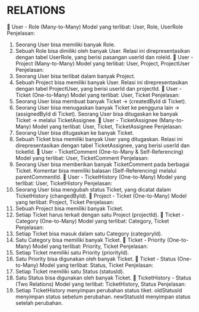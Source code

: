 # RELATIONS 
🔹 User - Role (Many-to-Many)
Model yang terlibat: User, Role, UserRole
Penjelasan:
1. Seorang User bisa memiliki banyak Role.
2. Sebuah Role bisa dimiliki oleh banyak User.
Relasi ini direpresentasikan dengan tabel UserRole, yang berisi pasangan userId dan roleId.
🔹 User - Project (Many-to-Many)
Model yang terlibat: User, Project, ProjectUser
Penjelasan:
1. Seorang User bisa terlibat dalam banyak Project.
2. Sebuah Project bisa memiliki banyak User.
Relasi ini direpresentasikan dengan tabel ProjectUser, yang berisi userId dan projectId.
🔹 User - Ticket (One-to-Many)
Model yang terlibat: User, Ticket
Penjelasan:
1. Seorang User bisa membuat banyak Ticket → (createdById di Ticket).
2. Seorang User bisa menugaskan banyak Ticket ke pengguna lain → (assignedById di Ticket).
Seorang User bisa ditugaskan ke banyak Ticket → melalui TicketAssignee.
🔹 User - TicketAssignee (Many-to-Many)
Model yang terlibat: User, Ticket, TicketAssignee
Penjelasan:
1. Seorang User bisa ditugaskan ke banyak Ticket.
2. Sebuah Ticket bisa memiliki banyak User yang ditugaskan.
Relasi ini direpresentasikan dengan tabel TicketAssignee, yang berisi userId dan ticketId.
🔹 User - TicketComment (One-to-Many & Self-Referencing)
Model yang terlibat: User, TicketComment
Penjelasan:
1. Seorang User bisa memberikan banyak TicketComment pada berbagai Ticket.
Komentar bisa memiliki balasan (Self-Referencing) melalui parentCommentId.
🔹 User - TicketHistory (One-to-Many)
Model yang terlibat: User, TicketHistory
Penjelasan:
1. Seorang User bisa mengubah status Ticket, yang dicatat dalam TicketHistory (changedById).
🔹 Project - Ticket (One-to-Many)
Model yang terlibat: Project, Ticket
Penjelasan:
1. Sebuah Project bisa memiliki banyak Ticket.
2. Setiap Ticket harus terkait dengan satu Project (projectId).
🔹 Ticket - Category (One-to-Many)
Model yang terlibat: Category, Ticket
Penjelasan:
1. Setiap Ticket bisa masuk dalam satu Category (categoryId).
2. Satu Category bisa memiliki banyak Ticket.
🔹 Ticket - Priority (One-to-Many)
Model yang terlibat: Priority, Ticket
Penjelasan:
1. Setiap Ticket memiliki satu Priority (priorityId).
2. Satu Priority bisa digunakan oleh banyak Ticket.
🔹 Ticket - Status (One-to-Many)
Model yang terlibat: Status, Ticket
Penjelasan:
1. Setiap Ticket memiliki satu Status (statusId).
2. Satu Status bisa digunakan oleh banyak Ticket.
🔹 TicketHistory - Status (Two Relations)
Model yang terlibat: TicketHistory, Status
Penjelasan:
1. Setiap TicketHistory menyimpan perubahan status tiket.
oldStatusId menyimpan status sebelum perubahan.
newStatusId menyimpan status setelah perubahan.
